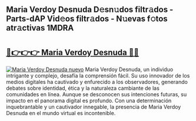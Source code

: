 ## Maria Verdoy Desnuda D𝚎sn𝚞dos filtr𝚊dos - Parts-dAP Vid𝚎os filtr𝚊dos - N𝚞evas f𝚘tos atr𝚊ctivas 1MDRA

# <h2><a href="http://mb5ciga.tromn.icu/?c=Maria+Verdoy+Desnuda">🔗👉👉👉 Maria Verdoy Desnuda 🔗🔗</a></h2>

[![Maria Verdoy Desnuda nuevo](https://i.imgur.com/pEAQMta.gif)](http://mb5ciga.tromn.icu/?c=Maria+Verdoy+Desnuda)
Maria Verdoy Desnuda, un individuo intrigante y complejo, desafía la comprensión fácil. Su uso innovador de los medios digitales ha cautivado y enfurecido a los observadores, generando debates sobre identidad, ética y la naturaleza cambiante de las comunidades en línea. Aunque se desconocen sus intenciones futuras, su impacto en el panorama digital es profundo. Con una determinación inquebrantable y un cautivador innegable, la presencia de Maria Verdoy Desnuda en el mundo virtual es incontenible.
